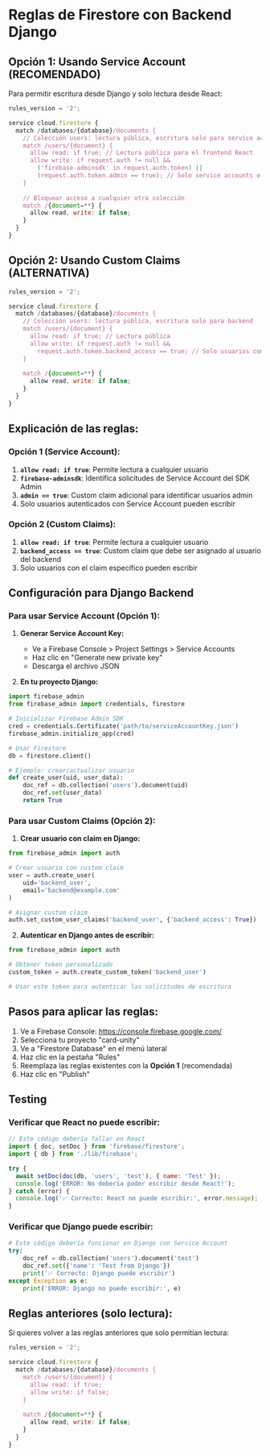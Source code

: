 # Reglas de Firestore con Backend Django

## Opción 1: Usando Service Account (RECOMENDADO)

Para permitir escritura desde Django y solo lectura desde React:

```javascript
rules_version = '2';

service cloud.firestore {
  match /databases/{database}/documents {
    // Colección users: lectura pública, escritura solo para service accounts
    match /users/{document} {
      allow read: if true; // Lectura pública para el frontend React
      allow write: if request.auth != null && 
        ('firebase-adminsdk' in request.auth.token) || 
        (request.auth.token.admin == true); // Solo service accounts o usuarios admin
    }
    
    // Bloquear acceso a cualquier otra colección
    match /{document=**} {
      allow read, write: if false;
    }
  }
}
```

## Opción 2: Usando Custom Claims (ALTERNATIVA)

```javascript
rules_version = '2';

service cloud.firestore {
  match /databases/{database}/documents {
    // Colección users: lectura pública, escritura solo para backend
    match /users/{document} {
      allow read: if true; // Lectura pública
      allow write: if request.auth != null && 
        request.auth.token.backend_access == true; // Solo usuarios con claim backend_access
    }
    
    match /{document=**} {
      allow read, write: if false;
    }
  }
}
```

## Explicación de las reglas:

### Opción 1 (Service Account):
1. **`allow read: if true`**: Permite lectura a cualquier usuario
2. **`firebase-adminsdk`**: Identifica solicitudes de Service Account del SDK Admin
3. **`admin == true`**: Custom claim adicional para identificar usuarios admin
4. Solo usuarios autenticados con Service Account pueden escribir

### Opción 2 (Custom Claims):
1. **`allow read: if true`**: Permite lectura a cualquier usuario
2. **`backend_access == true`**: Custom claim que debe ser asignado al usuario del backend
3. Solo usuarios con el claim específico pueden escribir

## Configuración para Django Backend

### Para usar Service Account (Opción 1):

1. **Generar Service Account Key:**
   - Ve a Firebase Console > Project Settings > Service Accounts
   - Haz clic en "Generate new private key"
   - Descarga el archivo JSON

2. **En tu proyecto Django:**

```python
import firebase_admin
from firebase_admin import credentials, firestore

# Inicializar Firebase Admin SDK
cred = credentials.Certificate('path/to/serviceAccountKey.json')
firebase_admin.initialize_app(cred)

# Usar Firestore
db = firestore.client()

# Ejemplo: crear/actualizar usuario
def create_user(uid, user_data):
    doc_ref = db.collection('users').document(uid)
    doc_ref.set(user_data)
    return True
```

### Para usar Custom Claims (Opción 2):

1. **Crear usuario con claim en Django:**

```python
from firebase_admin import auth

# Crear usuario con custom claim
user = auth.create_user(
    uid='backend_user',
    email='backend@example.com'
)

# Asignar custom claim
auth.set_custom_user_claims('backend_user', {'backend_access': True})
```

2. **Autenticar en Django antes de escribir:**

```python
from firebase_admin import auth

# Obtener token personalizado
custom_token = auth.create_custom_token('backend_user')

# Usar este token para autenticar las solicitudes de escritura
```

## Pasos para aplicar las reglas:

1. Ve a Firebase Console: https://console.firebase.google.com/
2. Selecciona tu proyecto "card-unity"
3. Ve a "Firestore Database" en el menú lateral
4. Haz clic en la pestaña "Rules"
5. Reemplaza las reglas existentes con la **Opción 1** (recomendada)
6. Haz clic en "Publish"

## Testing

### Verificar que React no puede escribir:
```javascript
// Este código debería fallar en React
import { doc, setDoc } from 'firebase/firestore';
import { db } from './lib/firebase';

try {
  await setDoc(doc(db, 'users', 'test'), { name: 'Test' });
  console.log('ERROR: No debería poder escribir desde React!');
} catch (error) {
  console.log('✅ Correcto: React no puede escribir:', error.message);
}
```

### Verificar que Django puede escribir:
```python
# Este código debería funcionar en Django con Service Account
try:
    doc_ref = db.collection('users').document('test')
    doc_ref.set({'name': 'Test from Django'})
    print('✅ Correcto: Django puede escribir')
except Exception as e:
    print('ERROR: Django no puede escribir:', e)
```

## Reglas anteriores (solo lectura):

Si quieres volver a las reglas anteriores que solo permitían lectura:

```javascript
rules_version = '2';

service cloud.firestore {
  match /databases/{database}/documents {
    match /users/{document} {
      allow read: if true;
      allow write: if false;
    }
    
    match /{document=**} {
      allow read, write: if false;
    }
  }
}
```
